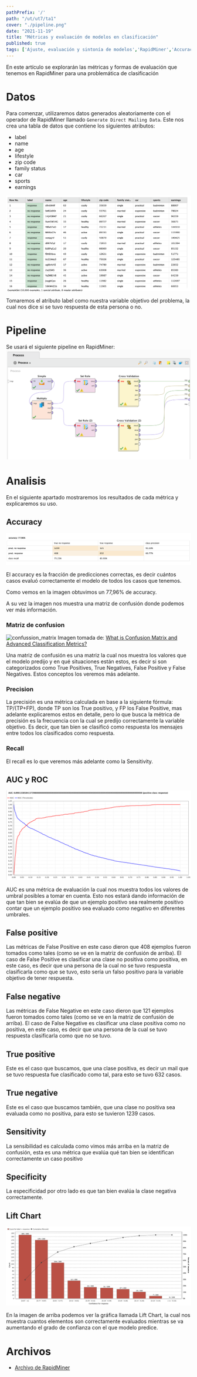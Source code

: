```yaml
---
pathPrefix: '/'
path: "/ut/ut7/ta1"
cover: "./pipeline.png"
date: "2021-11-19"
title: "Métricas y evaluación de modelos en clasificación"
published: true
tags: ['Ajuste, evaluación y sintonía de modelos','RapidMiner','Accuracy','False Positive','False Negative','True Positive','True Negative','Sensitivity','Specificity','AUC','ROC','Validacion','Lift Chart','Matriz de confusion','Precision','Recall']
---
```


En este artículo se explorarán las métricas y formas de evaluación que tenemos en RapidMiner para una problemática de clasificación

# Datos

Para comenzar, utilizaremos datos generados aleatoriamente con el operador de RapidMiner llamado `Generate Direct Mailing Data`. Este nos crea una tabla de datos que contiene los siguientes atributos:
- label
- name
- age
- lifestyle
- zip code
- family status
- car
- sports
- earnings

![data](https://github.com/JuanFKurucz/ia-portfolio/blob/main/content/posts/ut/ut7/ta/ta1/data.png?raw=true)

Tomaremos el atributo label como nuestra variable objetivo del problema, la cual nos dice si se tuvo respuesta de esta persona o no.

# Pipeline

Se usará el siguiente pipeline en RapidMiner:
![pipeline](https://github.com/JuanFKurucz/ia-portfolio/blob/main/content/posts/ut/ut6/ta/ta3/pipeline.png?raw=true)

# Analisis

En el siguiente apartado mostraremos los resultados de cada métrica y explicaremos su uso.

## Accuracy

![accuracy](https://github.com/JuanFKurucz/ia-portfolio/blob/main/content/posts/ut/ut7/ta/ta1/accuracy.png?raw=true)

El accuracy es la fracción de predicciones correctas, es decir cuántos casos evaluó correctamente el modelo de todos los casos que tenemos.

Como vemos en la imagen obtuvimos un 77,96% de accuracy.

A su vez la imagen nos muestra una matriz de confusión donde podemos ver más información.

### Matriz de confusion

![confussion_matrix](https://2.bp.blogspot.com/-EvSXDotTOwc/XMfeOGZ-CVI/AAAAAAAAEiE/oePFfvhfOQM11dgRn9FkPxlegCXbgOF4QCLcBGAs/s1600/confusionMatrxiUpdated.jpg)
Imagen tomada de: [What is Confusion Matrix and Advanced Classification Metrics?](https://manisha-sirsat.blogspot.com/2019/04/confusion-matrix.html)

Una matriz de confusión es una matriz la cual nos muestra los valores que el modelo predijo y en qué situaciones están estos, es decir si son categorizados como True Positives, True Negatives, False Positive y False Negatives. Estos conceptos los veremos más adelante.

### Precision

La precisión es una métrica calculada en base a la siguiente fórmula: TP/(TP+FP), donde TP son los True positivo, y FP los False Positive, mas adelante explicaremos estos en detalle, pero lo que busca la métrica de precisión es la frecuencia con la cual se predijo correctamente la variable objetivo. Es decir, que tan bien se clasificó como respuesta los mensajes entre todos los clasificados como respuesta.

### Recall

El recall es lo que veremos más adelante como la Sensitivity.

## AUC y ROC

![auc](https://github.com/JuanFKurucz/ia-portfolio/blob/main/content/posts/ut/ut7/ta/ta1/auc.png?raw=true)

AUC es una métrica de evaluación la cual nos muestra todos los valores de umbral posibles a tomar en cuenta. Esto nos estará dando información de que tan bien se evalúa de que un ejemplo positivo sea realmente positivo contar que un ejemplo positivo sea evaluado como negativo en diferentes umbrales.

## False positive

Las métricas de False Positive en este caso dieron que 408 ejemplos fueron tomados como tales (como se ve en la matriz de confusión de arriba). El caso de False Positive es clasificar una clase no positiva como positiva, en este caso, es decir que una persona de la cual no se tuvo respuesta clasificarla como que se tuvo, esto sería un falso positivo para la variable objetivo de tener respuesta.

## False negative

Las métricas de False Negative en este caso dieron que 121 ejemplos fueron tomados como tales (como se ve en la matriz de confusión de arriba). El caso de False Negative es clasificar una clase positiva como no positiva, en este caso, es decir que una persona de la cual se tuvo respuesta clasificarla como que no se tuvo.

## True positive

Este es el caso que buscamos, que una clase positiva, es decir un mail que se tuvo respuesta fue clasificado como tal, para esto se tuvo 632 casos.

## True negative

Este es el caso que buscamos también, que una clase no positiva sea evaluada como no positiva, para esto se tuvieron 1239 casos.

## Sensitivity

La sensibilidad es calculada como vimos más arriba en la matriz de confusión, esta es una métrica que evalúa qué tan bien se identifican correctamente un caso positivo

## Specificity

La especificidad por otro lado es que tan bien evalúa la clase negativa correctamente.

## Lift Chart

![lift](https://github.com/JuanFKurucz/ia-portfolio/blob/main/content/posts/ut/ut7/ta/ta1/lift.png?raw=true)

En la imagen de arriba podemos ver la gráfica llamada Lift Chart, la cual nos muestra cuantos elementos son correctamente evaluados mientras se va aumentando el grado de confianza con el que modelo predice.

# Archivos

- [Archivo de RapidMiner](https://github.com/JuanFKurucz/ia-portfolio/blob/main/content/posts/ut/ut7/ta/ta1/ut7ta1.rmp?raw=true)



